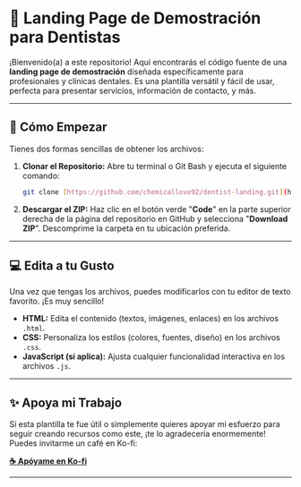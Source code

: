 # 🦷 Landing Page de Demostración para Dentistas

¡Bienvenido(a) a este repositorio! Aquí encontrarás el código fuente de una **landing page de demostración** diseñada específicamente para profesionales y clínicas dentales. Es una plantilla versátil y fácil de usar, perfecta para presentar servicios, información de contacto, y más.

---

## 🚀 Cómo Empezar

Tienes dos formas sencillas de obtener los archivos:

1.  **Clonar el Repositorio:**
    Abre tu terminal o Git Bash y ejecuta el siguiente comando:
    ```bash
    git clone [https://github.com/chemicallove92/dentist-landing.git](https://github.com/chemicallove92/dentist-landing.git)
    ```

2.  **Descargar el ZIP:**
    Haz clic en el botón verde "**Code**" en la parte superior derecha de la página del repositorio en GitHub y selecciona "**Download ZIP**". Descomprime la carpeta en tu ubicación preferida.

---

## 💻 Edita a tu Gusto

Una vez que tengas los archivos, puedes modificarlos con tu editor de texto favorito. ¡Es muy sencillo!

* **HTML:** Edita el contenido (textos, imágenes, enlaces) en los archivos `.html`.
* **CSS:** Personaliza los estilos (colores, fuentes, diseño) en los archivos `.css`.
* **JavaScript (si aplica):** Ajusta cualquier funcionalidad interactiva en los archivos `.js`.

---

## ✨ Apoya mi Trabajo

Si esta plantilla te fue útil o simplemente quieres apoyar mi esfuerzo para seguir creando recursos como este, ¡te lo agradecería enormemente! Puedes invitarme un café en Ko-fi:

**[☕ Apóyame en Ko-fi](https://ko-fi.com/post/dentist-landing-Z8Z01IUK1L)**

---
